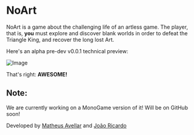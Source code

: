 ﻿# NoArt

NoArt is a game about the challenging life of an artless game. The player, that is, **you** must explore and discover blank worlds in order to defeat the Triangle King, and recover the long lost Art.

Here's an alpha pre-dev v0.0.1 technical preview:

![Image](http://i.imgur.com/mBp2L23.png)

That's right: **AWESOME!**

## Note:

We are currently working on a MonoGame version of it! Will be on GitHub soon!


Developed by [Matheus Avellar](http://m.avellar.ml/) and [João Ricardo](https://github.com/jrflga)
